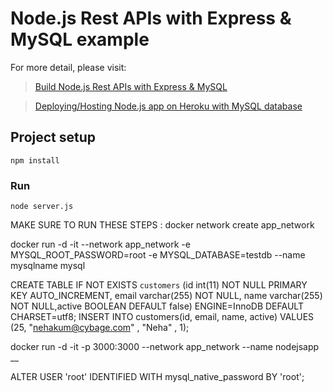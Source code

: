 # Node.js Rest APIs with Express & MySQL example

For more detail, please visit:
> [Build Node.js Rest APIs with Express & MySQL](https://bezkoder.com/node-js-rest-api-express-mysql/)

> [Deploying/Hosting Node.js app on Heroku with MySQL database](https://bezkoder.com/deploy-node-js-app-heroku-cleardb-mysql/)

## Project setup
```
npm install
```

### Run
```
node server.js
```

MAKE SURE TO RUN THESE STEPS :
docker network create app_network

docker run -d -it --network app_network -e MYSQL_ROOT_PASSWORD=root -e MYSQL_DATABASE=testdb --name mysqlname mysql

CREATE TABLE IF NOT EXISTS `customers` (id int(11) NOT NULL PRIMARY KEY AUTO_INCREMENT, email varchar(255) NOT NULL, name varchar(255) NOT NULL,active BOOLEAN DEFAULT false) ENGINE=InnoDB DEFAULT CHARSET=utf8;
INSERT INTO customers(id, email, name, active) VALUES (25, "nehakum@cybage.com" , "Neha" , 1);

docker run -d -it -p 3000:3000 --network app_network --name nodejsapp __

ALTER USER 'root' IDENTIFIED WITH mysql_native_password BY 'root';
